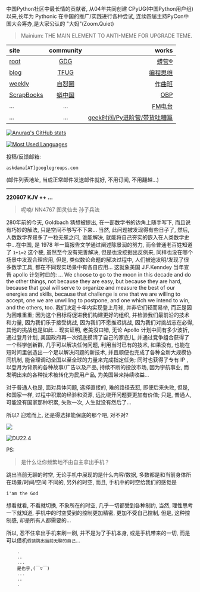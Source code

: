 中国Python社区中最长情的贡献者, 从04年共同创建 CPyUG(中国Python用户组)以来,长年为 Pythonic 在中国的推广/实践进行各种尝试, 连续四届主持PyCon中国大会筹办,是大家公认的 "大妈"(Zoom.Quiet)

> Mainium: THE MAIN ELEMENT TO ANTI-MEME FOR UPGRADE TEME.

| site | community | works |
| :-----| :----: | ----: |
| [root](http://zoomquiet.io/) | [GDG](https://blog.zhgdg.org/) | [蟒营®](https://doc.101.camp/) |
| [blog](https://blog.zoomquiet.io/pages/zoomquiet.html) | [TFUG](http://zh.tfug.world/) | [编程思维](https://py.101.camp/) |
| [weekly](http://weekly.pychina.org/) | [自怼圈](https://du.101.camp/) | [作曲班](https://mu.101.camp/) |
| [ScrapBooks](https://zoomquiet.io/collection.html) | [蟒中国](https://pychina.org/) | [OBP](https://zoomquiet.io/obp/index.html) |
| ... | ... | [FM电台](https://fm.101.camp/) |
| ... | ... | [geek时间/Py进阶营/带货吐糟篇](https://fm.101.camp/2020/geek2py-dama.html) |


[![Anurag's GitHub stats](https://github-readme-stats.vercel.app/api?username=zoomquiet&show_icons=true&count_private=true&include_all_commits=true&layout=compact&theme=panda)](https://blog.zoomquiet.io)

[![Most Used Languages](https://github-readme-stats.vercel.app/api/top-langs/?username=zoomquiet&theme=panda&card_width=445&layout=compact&show_icons=true&hide=javascript,html,php,Smarty,XSLT,TeX,C++,CSS)](https://zoomquiet.io)


投稿/反馈邮箱:

    askdama[AT]googlegroups.com

(邮件列表地址, 
当成正常邮件发送邮件就好, 不用订阅, 不用翻越...)


-----------------------------------------
**220607 KJV ++ ...**


> 呢喃/ NN4767 图灵仙去 孙子兵法




280年前的今天, Goldbach 猜想被提出, 在一部数学书的边角上随手写下, 而且说有巧妙的解法, 只是空间不够写不下来...
当然, 此问题被发现得有些日子了, 然后, 人数数学界叕多了一粒无冕之问, 谁能解决, 就能将自己夯实的嵌入在人类数学史中...在中国, 是 1978 年一篇报告文学通过阐述陈景润的努力, 而令普通老百姓知道了 `1+1=2` 这个梗, 虽然至今没有完善解决, 但是也没挖掘出反例来, 同样也没在哪个场景中发现合理应用, 但是, 类似数论命题的解决过程中, 人们被迫发明/发现了很多数学工具, 都在不同现实场景中有各自应用...
这就象美国 J.F.Kenndey 当年宣告 apollo 计划时曰的:
... We choose to go to the moon in this decade and do the other things, not because they are easy, but because they are hard, because that goal will serve to organize and measure the best of our energies and skills, because that challenge is one that we are willing to accept, one we are unwilling to postpone, and one which we intend to win, and the others, too.
我们决定十年内实现登上月球, 并非它们轻而易举, 而正是因为困难重重; 因为这个目标将促进我们构建更好的组织, 并检验我们最前沿的技术和力量, 因为我们乐于接受挑战, 因为我们不愿推迟挑战, 因为我们对挑战志在必得, 其他的挑战也是如此...
现实证明, 老美没曰错, 无论 Apollo 计划中间有多少波折, 通过登月计划, 美国政府再一次彻底摸清了自己的家底儿, 并通过竞争组合获得了一个科学创新群, 几乎可以解决任何问题, 利用当时已有的技术, 如果没有, 也能在短时间里创造出一个足以解决问题的新技术, 并且顺便也完成了各种全新大规模协同机制, 能合理调动全国以至全球的力量来完成指定任务; 同时也获得了专有 IP , 以登月为背景的各种故事/广告以及产品, 持续不断的投放市场, 因为宇航事业, 而发明出来的各种技术被转化为民用产品, 为美国带来持续收益...

对于普通人也是, 面对具体问题, 选择直接的, 难的路径去怼, 即便后来失败, 但是, 和国家一样, 过程中积累的经验和资源, 远比绕开问题要更加有价值; 只是, 普通人, 可能没有国家那种积累, 失败一次, 人生就没有然后了...

所以? 迎难而上, 还是得选择能保底的那个吧, 对不对?


![](https://ipic.zoomquiet.top/2022-06-06-zq42-today-card-2206.007.jpeg)


![DU22.4](https://ipic.zoomquiet.top/2022-04-30-220430DU6y_zip.jpg!/fw/420)






PS:
> 是什么让你频繁地不由自主拿出手机？

跳出当前无聊的时空,
无论手机中展现的是什么内容/数据,
多数都是和当前身体所在场景/时间/空间 不同的,
另外的时空,
而且, 手机中的时空给我们的感觉是

    i'am the God

想看就看, 不看就切换,
不象所在的时空, 几乎一切都受到各种制约,
当然,
理性思考一下就知道,
手机中的时空受到的控制更加精密, 更加不受自己控制,
但是, 这种控制感,
却是所有人都需要的...

所以, 
忍不住拿出手机来刷一刷,
并不是为了手机本身, 或是手机带来的一切,
而是可以借机`假装跳出当前无聊的自己`...



```
    .
    ..
    ...
    是也乎,(￣▽￣)
    ...
    ..
    .
```



